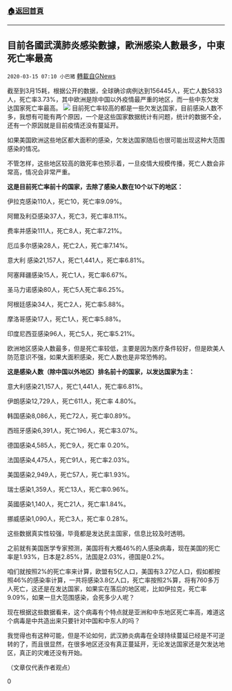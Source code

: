 ###  [:house:返回首頁](https://github.com/ourhimalayas/txt)
---

## 目前各國武漢肺炎感染數據，歐洲感染人數最多，中東死亡率最高
`2020-03-15 07:10 小巴猪` [轉載自GNews](https://gnews.org/zh-hant/141702/)

截至到3月15耗，根据公开的数据，全球确诊病例达到156445人，死亡人数5833人，死亡率3.73%，其中欧洲是除中国以外疫情最严重的地区，而一些中东欠发达国家死亡率最高。
![](https://s3-ap-northeast-1.amazonaws.com/news.guo.offload.media/wp-content/uploads/2020/03/15070547/11-13.png)
目前死亡率较高的都是一些欠发达国家，目前感染人数不多，我想有可能有两个原因，一个是这些国家数据统计有问题，统计的数据不全，还有一个原因就是目前疫情还没有蔓延开。

如果美国欧洲这些地区都大面积的感染，欠发达国家随后也很可能出现这种大范围感染的情况。

不管怎样，这些地区较高的致死率也预示着，一旦疫情大规模传播，死亡人数会非常高，情况会非常严重。

**这是目前死亡率前十的国家，去除了感染人数在10个以下的地区：**

伊拉克感染110人，死亡10，死亡率9.09%。

阿爾及利亞感染37人，死亡3，死亡率8.11%。

费率并感染111人，死亡8人，死亡率7.21%。

厄瓜多尔感染28人，死亡2人，死亡率7.14%。

意大利 感染21,157人，死亡1,441人，死亡率6.81%。

阿塞拜疆感染15人，死亡1人，死亡率6.67%。

圣马力诺感染80人，死亡5人死亡率6.25%。

阿根廷感染34人，死亡2人，死亡率5.88%。

摩洛哥感染17人，死亡1人，死亡率5.88%。

印度尼西亚感染96人，死亡5人，死亡率5.21%。

欧洲地区感染人数最多，但是死亡率较低，主要是因为医疗条件较好，但是欧美人防范意识不强，如果大面积感染，死亡人数也是非常恐怖的。

**这是感染人数（除中国以外地区）排名前十的国家，以发达国家为主：**

意大利感染21,157人，死亡1,441人，死亡率6.81%。

伊朗感染12,729人，死亡611人，死亡率 4.80%。

韩国感染8,086人，死亡72人，死亡率0.89%。

西班牙感染6,391人，死亡196人，死亡率3.07%。

德国感染4,585人，死亡9人，死亡率 0.20%。

法国感染4,475人，死亡91人，死亡率2.03%。

美国感染2,949人，死亡57人，死亡率1.93%。

瑞士感染1,359人，死亡13人，死亡率0.96%。

英國感染1,140人，死亡21人，死亡率1.84%。

挪威感染1,090人，死亡3人，死亡率 0.28%。

这些数据真实性较强，毕竟都是发达民主国家，信息比较及时透明。

之前就有美国医学专家预测，美国将有大概46%的人感染病毒，现在美国的死亡率是1.93%，日本是2.85%，法国是2.03%，德国是0.2%。

咱们就按照2%的死亡率来计算，欧盟有5亿人口，美国有3.27亿人口，假如都按照46%的感染率计算，一共将感染3.8亿人口，死亡率按照2%算，将有760多万人死亡，这还是在发达国家，如果实在落后的地区呢，比如伊拉克，死亡率9.09%，如果一旦大范围感染，会死多少人呢？

现在根据这些数据看来，这个病毒有个特点就是亚洲和中东地区死亡率高，难道这个病毒是中共造出来只要针对中国和中东人的吗？

我觉得也有这种可能，但是不论如何，武汉肺炎病毒在全球持续蔓延已经是不可逆转的了，而且很显然，在很多地区还没有真正蔓延开，无论发达国家还是欠发达地区，真正的灾难还没有开始。

（文章仅代表作者观点）

0
